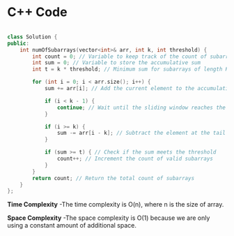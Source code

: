 # C++ Code

```cpp

class Solution {
public:
    int numOfSubarrays(vector<int>& arr, int k, int threshold) {
        int count = 0; // Variable to keep track of the count of subarrays
        int sum = 0; // Variable to store the accumulative sum
        int t = k * threshold; // Minimum sum for subarrays of length K (sliding window)

        for (int i = 0; i < arr.size(); i++) {
            sum += arr[i]; // Add the current element to the accumulative sum (add head)

            if (i < k - 1) {
                continue; // Wait until the sliding window reaches the threshold size
            }

            if (i >= k) {
                sum -= arr[i - k]; // Subtract the element at the tail from the accumulative sum
            }

            if (sum >= t) { // Check if the sum meets the threshold
                count++; // Increment the count of valid subarrays
            }
        }
        return count; // Return the total count of subarrays
    }
};


```
**Time Complexity**
-The time complexity is O(n), where n is the size of array.

**Space Complexity**
-The space complexity is O(1) because we are only using a constant amount of additional space.
